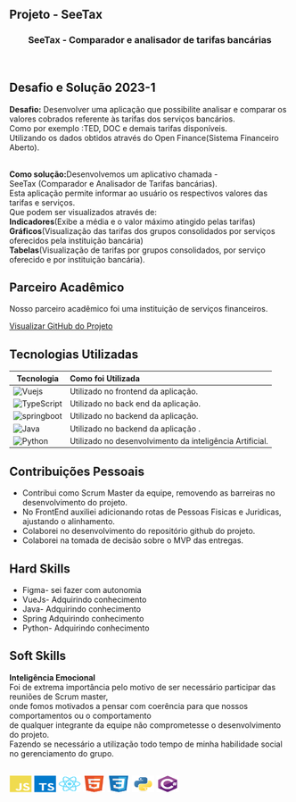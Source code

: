 ## Projeto - SeeTax

<div align=center>
 <h3>SeeTax - Comparador e analisador de tarifas bancárias </h3>
  <img src="https://user-images.githubusercontent.com/111800315/236898876-10a4ae3f-43cb-4120-a598-b519c18ff03c.gif" width=500 alt="" />
 </div>

## Desafio e Solução 2023-1

<b>Desafio:</b> Desenvolver uma aplicação que possibilite analisar e comparar os valores cobrados referente às tarifas dos serviços bancários.<br>
Como por exemplo :TED, DOC e demais tarifas disponíveis.<br>
Utilizando os dados obtidos através do Open Finance(Sistema Financeiro Aberto). <br>  

<b>Como solução:</b>Desenvolvemos um aplicativo chamada -SeeTax (Comparador e Analisador de Tarifas bancárias).<br>
Esta aplicação permite informar ao usuário os respectivos valores das tarifas e serviços.<br> 
Que podem ser visualizados através de:<br>
<b>Indicadores</b>(Exibe a média e o valor máximo atingido pelas tarifas)<br>
<b>Gráficos</b>(Visualização das tarifas dos grupos consolidados por serviços oferecidos pela instituição bancária)<br>
<b>Tabelas</b>(Visualização de tarifas por grupos consolidados, por serviço oferecido e por instituição bancária).<br> 

## Parceiro Acadêmico
Nosso parceiro acadêmico foi uma instituição de serviços financeiros.</a><br>

[Visualizar GitHub do Projeto](https://github.com/Sarah781/API-6-SeeTax)

## Tecnologias Utilizadas

|Tecnologia|Como foi Utilizada|
|-|:-|
|<img src="https://github.com/Ritas2022/Portfolio/assets/111800315/6d0a1820-0b6b-4f61-8de2-12f96e57ff66" height="100" title="Vuejs"/>|Utilizado no frontend da aplicação.|
|<img src="https://github.com/Ritas2022/Portfolio/assets/111800315/54449233-45f0-4255-9da7-d0e2d95904a8" height="90" title="TypeScript"/>|Utilizado no back end da aplicação.|
|<img src="https://github.com/Ritas2022/Portfolio/assets/111800315/d27bccd3-94b0-4eb2-bca6-01c1ab88184d" height="90" title="springboot"/>|Utilizado no backend da aplicação.|
|<img src="https://github.com/Ritas2022/Portfolio/assets/111800315/981f465c-80cd-4d24-9808-0ec7aecef8d6" height="90" title="Java"/>|Utilizado no backend da aplicação .|
|<img src="https://github.com/Ritas2022/Portfolio/assets/111800315/eae929ae-7438-40a0-b361-5995e8b3c64a" height="90" title="Python"/>|Utilizado no desenvolvimento da inteligência Artificial.|

## Contribuições Pessoais
- Contribui como Scrum Master da equipe, removendo as barreiras no desenvolvimento do projeto.<br>
- No FrontEnd auxiliei adicionando rotas de Pessoas Fisicas e Juridicas, ajustando o alinhamento.<br>  
- Colaborei no desenvolvimento do repositório github do projeto.<br>
- Colaborei na tomada de decisão sobre o MVP das entregas.<br> 

## Hard Skills
- Figma- sei fazer com autonomia
- VueJs- Adquirindo conhecimento
- Java- Adquirindo conhecimento
- Spring Adquirindo conhecimento 
- Python- Adquirindo conhecimento

## Soft Skills
 <b> Inteligência Emocional </b><br>
Foi de extrema importância pelo motivo de ser necessário participar das reuniões de Scrum master,<br>
onde fomos motivados a pensar com coerência para que nossos comportamentos ou o comportamento<br> 
de qualquer integrante da equipe não comprometesse o desenvolvimento do projeto.<br>
Fazendo se necessário a utilização todo tempo de minha habilidade social no gerenciamento do grupo.<br>

<div style="display: inline_block"><br>
  <img align="center" alt="Js" height="30" width="40" src="https://raw.githubusercontent.com/devicons/devicon/master/icons/javascript/javascript-plain.svg">
  <img align="center" alt="Rafa-Ts" height="30" width="40" src="https://raw.githubusercontent.com/devicons/devicon/master/icons/typescript/typescript-plain.svg">
  <img align="center" alt="Rafa-React" height="30" width="40" src="https://raw.githubusercontent.com/devicons/devicon/master/icons/react/react-original.svg">
  <img align="center" alt="Rafa-HTML" height="30" width="40" src="https://raw.githubusercontent.com/devicons/devicon/master/icons/html5/html5-original.svg">
  <img align="center" alt="Rafa-CSS" height="30" width="40" src="https://raw.githubusercontent.com/devicons/devicon/master/icons/css3/css3-original.svg">
  <img align="center" alt="Rafa-Python" height="30" width="40" src="https://raw.githubusercontent.com/devicons/devicon/master/icons/python/python-original.svg">
  <img align="center" alt="Rafa-Csharp" height="30" width="40" src="https://raw.githubusercontent.com/devicons/devicon/master/icons/csharp/csharp-original.svg">
 
</div>